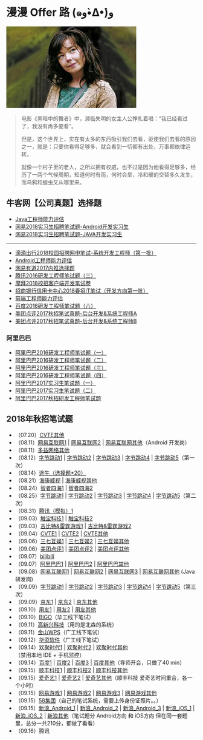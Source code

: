 # 漫漫 Offer 路 (๑و•̀Δ•́)و

![](emoji.jpg)

> 电影《黑暗中的舞者》中，濒临失明的女主人公挣扎着唱：“我已经看过了，我没有再多要看”。
> 
> 但是，这个世界上，实在有太多的东西吸引我们去看，驱使我们去看的原因之一，就是：只要你看得足够多，就会看到一切都有出处，万事都依律运转。
> 
> 就像一个村子里的老人，之所以拥有权威，也不过是因为他看得足够多，经历了一两个气候周期，知道何时有雨，何时会旱，冷和暖的交替多久发生，而乌鸦和蝗虫又从哪里来。

## 牛客网【公司真题】选择题

- [Java工程师能力评估](https://github.com/gdut-yy/GitReadingNotes/blob/master/offer/nowcoder/Java工程师能力评估/Java工程师能力评估.md)
- [网易2018实习生招聘笔试题-Android开发实习生](https://github.com/gdut-yy/GitReadingNotes/blob/master/offer/nowcoder/网易2018实习生招聘笔试题-Android开发实习生/网易2018实习生招聘笔试题-Android开发实习生.md)
- [网易2018实习生招聘笔试题-JAVA开发实习生](https://github.com/gdut-yy/GitReadingNotes/blob/master/offer/nowcoder/网易2018实习生招聘笔试题-JAVA开发实习生/网易2018实习生招聘笔试题-JAVA开发实习生.md)

----

- [滴滴出行2018校园招聘网申笔试-系统开发工程师（第一批）](https://github.com/gdut-yy/GitReadingNotes/blob/master/offer/nowcoder/滴滴出行2018校园招聘网申笔试-系统开发工程师（第一批）/滴滴出行2018校园招聘网申笔试-系统开发工程师（第一批）.md)
- [Android工程师能力评估](https://github.com/gdut-yy/GitReadingNotes/blob/master/offer/nowcoder/Android工程师能力评估/Android工程师能力评估.md)
- [网易有道2017内推选择题](https://github.com/gdut-yy/GitReadingNotes/blob/master/offer/nowcoder/网易有道2017内推选择题/网易有道2017内推选择题.md)
- [腾讯2016研发工程师笔试题（三）](https://github.com/gdut-yy/GitReadingNotes/blob/master/offer/nowcoder/腾讯2016研发工程师笔试题（三）/腾讯2016研发工程师笔试题（三）.md)
- [摩拜2018校招客户端开发笔试卷](https://github.com/gdut-yy/GitReadingNotes/blob/master/offer/nowcoder/摩拜2018校招客户端开发笔试卷/摩拜2018校招客户端开发笔试卷.md)
- [招商银行信用卡中心2018春招IT笔试（开发方向第一批）](https://github.com/gdut-yy/GitReadingNotes/blob/master/offer/nowcoder/招商银行信用卡中心2018春招IT笔试（开发方向第一批）/招商银行信用卡中心2018春招IT笔试（开发方向第一批）.md)
- [前端工程师能力评估](https://github.com/gdut-yy/GitReadingNotes/blob/master/offer/nowcoder/前端工程师能力评估/前端工程师能力评估.md)
- [百度2016研发工程师笔试题（六）](https://github.com/gdut-yy/GitReadingNotes/blob/master/offer/nowcoder/百度2016研发工程师笔试题（六）/百度2016研发工程师笔试题（六）.md)
- [美团点评2017秋招笔试真题-后台开发&系统工程师A](https://github.com/gdut-yy/GitReadingNotes/blob/master/offer/nowcoder/美团点评2017秋招笔试真题-后台开发&系统工程师A/美团点评2017秋招笔试真题-后台开发&系统工程师A.md)
- [美团点评2017秋招笔试真题-后台开发&系统工程师B](https://github.com/gdut-yy/GitReadingNotes/blob/master/offer/nowcoder/美团点评2017秋招笔试真题-后台开发&系统工程师B/美团点评2017秋招笔试真题-后台开发&系统工程师B.md)


### 阿里巴巴
- [阿里巴巴2016研发工程师笔试题（一）](https://github.com/gdut-yy/GitReadingNotes/blob/master/offer/nowcoder/阿里巴巴2016研发工程师笔试题（一）/阿里巴巴2016研发工程师笔试题（一）.md)
- [阿里巴巴2016研发工程师笔试题（二）](https://github.com/gdut-yy/GitReadingNotes/blob/master/offer/nowcoder/阿里巴巴2016研发工程师笔试题（二）/阿里巴巴2016研发工程师笔试题（二）.md)
- [阿里巴巴2016研发工程师笔试题（三）](https://github.com/gdut-yy/GitReadingNotes/blob/master/offer/nowcoder/阿里巴巴2016研发工程师笔试题（三）/阿里巴巴2016研发工程师笔试题（三）.md)
- [阿里巴巴2016研发工程师笔试题（四）](https://github.com/gdut-yy/GitReadingNotes/blob/master/offer/nowcoder/阿里巴巴2016研发工程师笔试题（四）/阿里巴巴2016研发工程师笔试题（四）.md)
- [阿里巴巴2017实习生笔试题（一）](https://github.com/gdut-yy/GitReadingNotes/blob/master/offer/nowcoder/阿里巴巴2017实习生笔试题（一）/阿里巴巴2017实习生笔试题（一）.md)
- [阿里巴巴2017实习生笔试题（二）](https://github.com/gdut-yy/GitReadingNotes/blob/master/offer/nowcoder/阿里巴巴2017实习生笔试题（二）/阿里巴巴2017实习生笔试题（二）.md)
- [阿里巴巴2017秋招研发工程师笔试题](https://github.com/gdut-yy/GitReadingNotes/blob/master/offer/nowcoder/阿里巴巴2017秋招研发工程师笔试题/阿里巴巴2017秋招研发工程师笔试题.md)


## 2018年秋招笔试题

- （07.20）[CVTE其他](2018Autumn/0720CVTE/0.md)
- （08.11）[网易互联网1](2018Autumn/0811网易互联网/1.md) | [网易互联网2](2018Autumn/0811网易互联网/2.md) | [网易互联网其他](2018Autumn/0811网易互联网/0.md)（Android 开发岗）
- （08.11）[多益网络其他](2018Autumn/0811多益网络/0.md)
- （08.12）[字节跳动1](2018Autumn/0812字节跳动/1.md) | [字节跳动2](2018Autumn/0812字节跳动/2.md) | [字节跳动3](2018Autumn/0812字节跳动/3.md) | [字节跳动4](2018Autumn/0812字节跳动/4.md) | [字节跳动5](2018Autumn/0812字节跳动/5.md)（第一次）
- （08.14）[途牛（选择题\*20）](2018Autumn/0814途牛/0.md)
- （08.21）[海康威视](2018Autumn/0821海康威视/1.md) | [海康威视其他](2018Autumn/0821海康威视/0.md)
- （08.24）[智者四海1](2018Autumn/0824智者四海/1.md) | [智者四海2](2018Autumn/0824智者四海/2.md)
- （08.25）[字节跳动1](2018Autumn/0825字节跳动/1.md) | [字节跳动2](2018Autumn/0825字节跳动/2.md) | [字节跳动3](2018Autumn/0825字节跳动/3.md) | [字节跳动4](2018Autumn/0825字节跳动/4.md) | [字节跳动5](2018Autumn/0825字节跳动/5.md)（第二次）
- （08.31）[腾讯（模拟）1](2018Autumn/0831腾讯（模拟考）/1.md)
- （09.03）[触宝科技1](2018Autumn/0903触宝/1.md) | [触宝科技2](2018Autumn/0903触宝/2.md)
- （09.03）[吉比特&雷霆游戏1](2018Autumn/0903吉比特/1.md) | [吉比特&雷霆游戏2](2018Autumn/0903吉比特/2.md)
- （09.04）[CVTE1](2018Autumn/0904CVTE/1.md) | [CVTE2](2018Autumn/0904CVTE/2.md) | [CVTE其他](2018Autumn/0904CVTE/0.md)
- （09.06）[三七互娱1](2018Autumn/0906三七互娱/1.md) | [三七互娱2](2018Autumn/0906三七互娱/2.md) | [三七互娱其他](2018Autumn/0906三七互娱/0.md)
- （09.06）[美团点评1](2018Autumn/0906美团点评/1.md) | [美团点评2](2018Autumn/0906美团点评/2.md) | [美团点评其他](2018Autumn/0906美团点评/0.md)
- （09.07）[bilibili](2018Autumn/0907bilibili/0.md)
- （09.07）[阿里巴巴1](2018Autumn/0907阿里巴巴/1.md) | [阿里巴巴2](2018Autumn/0907阿里巴巴/2.md) | [阿里巴巴其他](2018Autumn/0907阿里巴巴/0.md)
- （09.08）[网易互联网1](2018Autumn/0908网易互联网/1.md) | [网易互联网2](2018Autumn/0908网易互联网/2.md) | [网易互联网3](2018Autumn/0908网易互联网/3.md) | [网易互联网其他](2018Autumn/0908网易互联网/0.md) (Java 研发岗)
- （09.09）[字节跳动1](2018Autumn/0909字节跳动/1.md) | [字节跳动2](2018Autumn/0909字节跳动/2.md) | [字节跳动3](2018Autumn/0909字节跳动/3.md) | [字节跳动4](2018Autumn/0909字节跳动/4.md) | [字节跳动5](2018Autumn/0909字节跳动/5.md)（第三次）
- （09.09）[京东1](2018Autumn/0909京东/1.md) | [京东2](2018Autumn/0909京东/2.md) | [京东其他](2018Autumn/0909京东/0.md)
- （09.10）[用友1](2018Autumn/0910用友/1.md) | [用友2](2018Autumn/0910用友/2.md) | [用友其他](2018Autumn/0910用友/0.md)
- （09.10）[BIGO](2018Autumn/0910BIGO/0.md)（华工线下笔试）
- （09.11）[高新兴科技](2018Autumn/0911高新兴/0.md)（用的是北森的系统）
- （09.11）[金山WPS](2018Autumn/0911金山WPS/0.md)（广工线下笔试）
- （09.12）[华资软件](2018Autumn/0912华资软件/0.md)（广工线下笔试）
- （09.14）[欢聚时代1](2018Autumn/0914欢聚时代/1.md) | [欢聚时代2](2018Autumn/0914欢聚时代/2.md) | [欢聚时代其他](2018Autumn/0914欢聚时代/0.md)（禁用本地 IDE + 手机监控）
- （09.14）[百度1](2018Autumn/0914百度/1.md) | [百度2](2018Autumn/0914百度/2.md) | [百度3](2018Autumn/0914百度/3.md) | [百度其他](2018Autumn/0914百度/0.md)（导师开会，只做了40 min）
- （09.15）[顺丰科技1](2018Autumn/0915顺丰科技/1.md) | [顺丰科技2](2018Autumn/0915顺丰科技/2.md) | [顺丰科技其他](2018Autumn/0915顺丰科技/0.md)
- （09.15）[爱奇艺1](2018Autumn/0915爱奇艺/1.md) | [爱奇艺2](2018Autumn/0915爱奇艺/2.md) | [爱奇艺其他](2018Autumn/0915爱奇艺/0.md)（顺丰科技 爱奇艺时间重合，各一个小时）
- （09.15）[网易游戏1](2018Autumn/0915网易游戏/1.md) | [网易游戏2](2018Autumn/0915网易游戏/2.md) | [网易游戏3](2018Autumn/0915网易游戏/3.md) | [网易游戏其他](2018Autumn/0915网易游戏/0.md)
- （09.15）[58集团](2018Autumn/091558集团/0.md)（自己的笔试系统，需要上传身份证照片。。）
- （09.15）[新浪_Android_1](2018Autumn/0915新浪/Android_1.md) | [新浪_Android_2](2018Autumn/0915新浪/Android_2.md) | [新浪_Android_3](2018Autumn/0915新浪/Android_3.md) | [新浪_iOS_1](2018Autumn/0915新浪/iOS_1.md) | [新浪_iOS_2](2018Autumn/0915新浪/iOS_2.md) | [新浪其他](2018Autumn/0915新浪/0.md)（笔试题分 Android方向 和 iOS方向 但在同一套题里，总分一共210分，都做了看看）
- （09.16）腾讯


